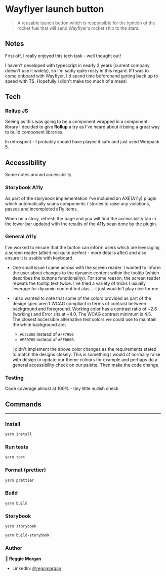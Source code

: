 # Wayflyer launch button

> A reusable launch button which is responsible for the ignition of the rocket fuel that will send Wayflyer's rocket ship to the stars.

## **Notes**

First off, I really enjoyed this tech task - well thought out!

I haven't developed with typescript in nearly 2 years (current company doesn't use it widely), so I'm sadly quite rusty in this regard. If I was to come onboard with Wayflyer, I'd spend time beforehand getting back up to speed with TS. Hopefully I didn't make too much of a mess!

## **Tech**

### Rollup JS

Seeing as this was going to be a component wrapped in a component library I decided to give **Rollup** a try as I've heard about it being a great way to build component libraries.

In retrospect - I probably should have played it safe and just used Webpack 5.

## **Accessibility**

Some notes around accessibility

### Storybook A11y

As part of the storybook implementation I've included an AXE(A11y) plugin which automatically scans components / stories to raise any violations, passes and incompleted a11y items.

When on a story, refresh the page and you will find the accessibility tab in the lower bar updated with the results of the A11y scan done by the plugin.

### General A11y

I've worked to ensure that the button can inform users which are leveraging a screen reader (albeit not quite perfect - more details after) and also ensure it is usable with keyboard.

-   One small issue I came across with the screen reader. I wanted to inform the user about changes to the dynamic content within the tooltip (which describes the buttons functionality). For some reason, the screen reader repeats the tooltip text twice. I've tried a variety of tricks I usually leverage for dynamic content but alas... it just wouldn't play nice for me.

-   I also wanted to note that some of the colors provided as part of the design spec aren't WCAG compliant in terms of contrast between background and foreground. Working color has a contrast ratio of ~2.6 (working) and Error sits at ~4.0. The WCAG contrast minimum is 4.5.
    The closest accessible alternative text colors we could use to maintain the white background are;

    -   `#C75300` instead of `#FF7900`
    -   `#EE0700` instead of `#FF0000`.

    I didn't implement the above color changes as the requirements stated to match the designs closely. This is something I would of normally raise with design to update our theme colours for example and perhaps do a general accessibility check on our palette. Then make the code change.

### Testing

Code coverage almost at 100% - tiny little nullish check.

## **Commands**

---

### Install

```sh
yarn install
```

### Run tests

```sh
yarn test
```

### Format (prettier)

```sh
yarn prettier
```

### Build

```sh
yarn build
```

### Storybook

```sh
yarn storybook
```

```sh
yarn build-storybook
```

### Author

👤 **Reggie Morgan**

-   LinkedIn: [@regomorgan](https://linkedin.com/in/regomorgan)
